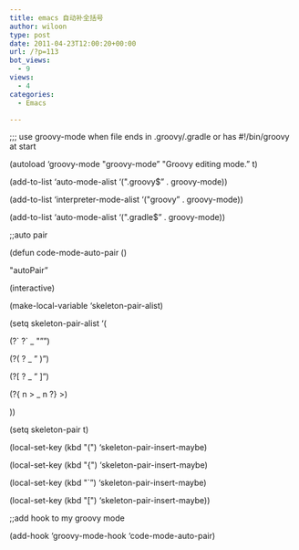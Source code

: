 ```yaml
---
title: emacs 自动补全括号
author: wiloon
type: post
date: 2011-04-23T12:00:20+00:00
url: /?p=113
bot_views:
  - 9
views:
  - 4
categories:
  - Emacs

---
```

;;; use groovy-mode when file ends in .groovy/.gradle or has #!/bin/groovy at start
  
(autoload &#8216;groovy-mode "groovy-mode&#8221; "Groovy editing mode.&#8221; t)
  
(add-to-list &#8216;auto-mode-alist &#8216;(".groovy$&#8221; . groovy-mode))
  
(add-to-list &#8216;interpreter-mode-alist &#8216;("groovy&#8221; . groovy-mode))
  
(add-to-list &#8216;auto-mode-alist &#8216;(".gradle$&#8221; . groovy-mode))

;;auto pair
  
(defun code-mode-auto-pair ()
  
"autoPair&#8221;
  
(interactive)
  
(make-local-variable &#8216;skeleton-pair-alist)
  
(setq skeleton-pair-alist &#8216;(
  
(?\` ?\` _ "&#8221;&#8221;)
  
(?( ? _ &#8221; )&#8221;)
  
(?[ ? _ &#8221; ]&#8221;)
  
(?{ n > _ n ?} >)
  
))
  
(setq skeleton-pair t)
  
(local-set-key (kbd "(") &#8216;skeleton-pair-insert-maybe)
  
(local-set-key (kbd "{") &#8216;skeleton-pair-insert-maybe)
  
(local-set-key (kbd "\`&#8221;) &#8216;skeleton-pair-insert-maybe)
  
(local-set-key (kbd "[") &#8216;skeleton-pair-insert-maybe))
  
;;add hook to my groovy mode
  
(add-hook &#8216;groovy-mode-hook &#8216;code-mode-auto-pair)